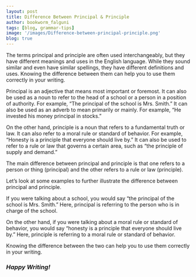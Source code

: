 ```yaml
---
layout: post
title: Difference Between Principal & Principle
author: bookworm_falguni
tags: [blog, grammar-tips]
image: '/images/Difference-between-principal-principle.png'
blog: true
---
```

The terms principal and principle are often used interchangeably, but they have different meanings and uses in the English language. While they sound similar and even have similar spellings, they have different definitions and uses. Knowing the difference between them can help you to use them correctly in your writing.

Principal is an adjective that means most important or foremost. It can also be used as a noun to refer to the head of a school or a person in a position of authority. For example, “The principal of the school is Mrs. Smith.” It can also be used as an adverb to mean primarily or mainly. For example, “He invested his money principal in stocks.”

On the other hand, principle is a noun that refers to a fundamental truth or law. It can also refer to a moral rule or standard of behavior. For example, “Honesty is a principle that everyone should live by.” It can also be used to refer to a rule or law that governs a certain area, such as “the principle of supply and demand.”

The main difference between principal and principle is that one refers to a person or thing (principal) and the other refers to a rule or law (principle). 

Let’s look at some examples to further illustrate the difference between principal and principle. 

If you were talking about a school, you would say “the principal of the school is Mrs. Smith.” Here, principal is referring to the person who is in charge of the school. 

On the other hand, if you were talking about a moral rule or standard of behavior, you would say “honesty is a principle that everyone should live by.” Here, principle is referring to a moral rule or standard of behavior.

Knowing the difference between the two can help you to use them correctly in your writing.

### *Happy Writing!*


